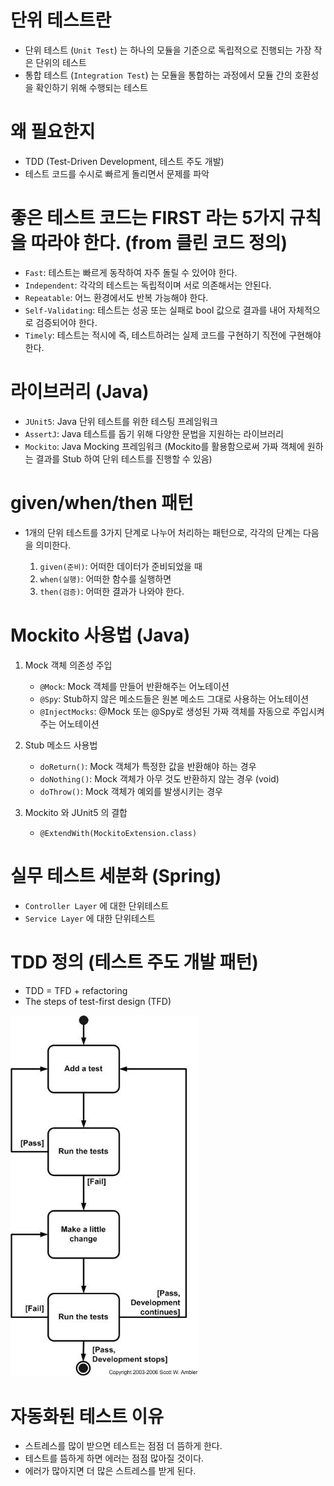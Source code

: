 단위 테스트란
=====

 - 단위 테스트 (`Unit Test`) 는 하나의 모듈을 기준으로 독립적으로 진행되는 가장 작은 단위의 테스트
 - 통합 테스트 (`Integration Test`) 는 모듈을 통합하는 과정에서 모듈 간의 호환성을 확인하기 위해 수행되는 테스트

왜 필요한지
=====

 - TDD (Test-Driven Development, 테스트 주도 개발)
 - 테스트 코드를 수시로 빠르게 돌리면서 문제를 파악

좋은 테스트 코드는 FIRST 라는 5가지 규칙을 따라야 한다. (from 클린 코드 정의)
=====

 - `Fast`: 테스트는 빠르게 동작하여 자주 돌릴 수 있어야 한다.
 - `Independent`: 각각의 테스트는 독립적이며 서로 의존해서는 안된다.
 - `Repeatable`: 어느 환경에서도 반복 가능해야 한다.
 - `Self-Validating`: 테스트는 성공 또는 실패로 bool 값으로 결과를 내어 자체적으로 검증되어야 한다.
 - `Timely`: 테스트는 적시에 즉, 테스트하려는 실제 코드를 구현하기 직전에 구현해야 한다.

라이브러리 (Java)
=====

 - `JUnit5`: Java 단위 테스트를 위한 테스팅 프레임워크
 - `AssertJ`: Java 테스트를 돕기 위해 다양한 문법을 지원하는 라이브러리
 - `Mockito`: Java Mocking 프레임워크 (Mockito를 활용함으로써 가짜 객체에 원하는 결과를 Stub 하여 단위 테스트를 진행할 수 있음)

given/when/then 패턴
=====

 - 1개의 단위 테스트를 3가지 단계로 나누어 처리하는 패턴으로, 각각의 단계는 다음을 의미한다.

   1. `given(준비)`: 어떠한 데이터가 준비되었을 때
   1. `when(실행)`: 어떠한 함수를 실행하면
   1. `then(검증)`: 어떠한 결과가 나와야 한다.

Mockito 사용법 (Java)
=====

1. Mock 객체 의존성 주입
   - `@Mock`: Mock 객체를 만들어 반환해주는 어노테이션
   - `@Spy`: Stub하지 않은 메소드들은 원본 메소드 그대로 사용하는 어노테이션
   - `@InjectMocks`: @Mock 또는 @Spy로 생성된 가짜 객체를 자동으로 주입시켜주는 어노테이션
 
1. Stub 메소드 사용법
   - `doReturn()`: Mock 객체가 특정한 값을 반환해야 하는 경우
   - `doNothing()`: Mock 객체가 아무 것도 반환하지 않는 경우 (void)
   - `doThrow()`: Mock 객체가 예외를 발생시키는 경우
 
1. Mockito 와 JUnit5 의 결합
   - `@ExtendWith(MockitoExtension.class)`

실무 테스트 세분화 (Spring)
=====

 - `Controller Layer` 에 대한 단위테스트
 - `Service Layer` 에 대한 단위테스트

TDD 정의 (테스트 주도 개발 패턴)
=====

 - TDD = TFD + refactoring
 - The steps of test-first design (TFD)

 <img title="TDD" src="./images/TDD_steps.jpg" alt="TFD" width="300px">

자동화된 테스트 이유
=====

 - 스트레스를 많이 받으면 테스트는 점점 더 뜸하게 한다.
 - 테스트를 뜸하게 하면 에러는 점점 많아질 것이다.
 - 에러가 많아지면 더 많은 스트레스를 받게 된다.
